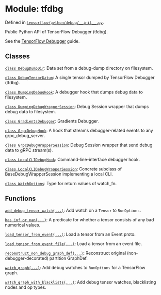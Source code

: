 <div itemscope itemtype="http://developers.google.com/ReferenceObject">
<meta itemprop="name" content="tfdbg" />
</div>

# Module: tfdbg



Defined in [`tensorflow/python/debug/__init__.py`](https://www.tensorflow.org/code/tensorflow/python/debug/__init__.py).

Public Python API of TensorFlow Debugger (tfdbg).

See the [TensorFlow Debugger](../../api_guides/python/tfdbg.md) guide.




## Classes

[`class DebugDumpDir`](./tfdbg/DebugDumpDir.md): Data set from a debug-dump directory on filesystem.

[`class DebugTensorDatum`](./tfdbg/DebugTensorDatum.md): A single tensor dumped by TensorFlow Debugger (tfdbg).

[`class DumpingDebugHook`](./tfdbg/DumpingDebugHook.md): A debugger hook that dumps debug data to filesystem.

[`class DumpingDebugWrapperSession`](./tfdbg/DumpingDebugWrapperSession.md): Debug Session wrapper that dumps debug data to filesystem.

[`class GradientsDebugger`](./tfdbg/GradientsDebugger.md): Gradients Debugger.

[`class GrpcDebugHook`](./tfdbg/GrpcDebugHook.md): A hook that streams debugger-related events to any grpc_debug_server.

[`class GrpcDebugWrapperSession`](./tfdbg/GrpcDebugWrapperSession.md): Debug Session wrapper that send debug data to gRPC stream(s).

[`class LocalCLIDebugHook`](./tfdbg/LocalCLIDebugHook.md): Command-line-interface debugger hook.

[`class LocalCLIDebugWrapperSession`](./tfdbg/LocalCLIDebugWrapperSession.md): Concrete subclass of BaseDebugWrapperSession implementing a local CLI.

[`class WatchOptions`](./tfdbg/WatchOptions.md): Type for return values of watch_fn.

## Functions

[`add_debug_tensor_watch(...)`](./tfdbg/add_debug_tensor_watch.md): Add watch on a `Tensor` to `RunOptions`.

[`has_inf_or_nan(...)`](./tfdbg/has_inf_or_nan.md): A predicate for whether a tensor consists of any bad numerical values.

[`load_tensor_from_event(...)`](./tfdbg/load_tensor_from_event.md): Load a tensor from an Event proto.

[`load_tensor_from_event_file(...)`](./tfdbg/load_tensor_from_event_file.md): Load a tensor from an event file.

[`reconstruct_non_debug_graph_def(...)`](./tfdbg/reconstruct_non_debug_graph_def.md): Reconstruct original (non-debugger-decorated) partition GraphDef.

[`watch_graph(...)`](./tfdbg/watch_graph.md): Add debug watches to `RunOptions` for a TensorFlow graph.

[`watch_graph_with_blacklists(...)`](./tfdbg/watch_graph_with_blacklists.md): Add debug tensor watches, blacklisting nodes and op types.

